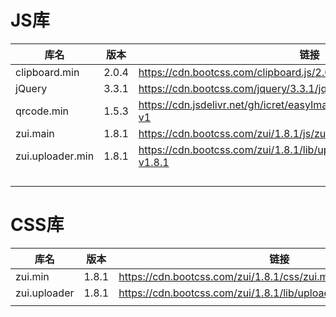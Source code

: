 # JS库

|   库名      |  版本   |   链接    |
| ----------- | ------ | -------------------------------------------------------------------- |
|  clipboard.min    | 2.0.4  | https://cdn.bootcss.com/clipboard.js/2.0.4/clipboard.min.js?v2.0.4            |
|   jQuery    |  3.3.1 | https://cdn.bootcss.com/jquery/3.3.1/jquery.min.js?v3.3.1            |
|  qrcode.min    | 1.5.3     | https://cdn.jsdelivr.net/gh/icret/easyImages@1.5.3/static/qrcode.min.js?v1    |
|  zui.main   |  1.8.1 | https://cdn.bootcss.com/zui/1.8.1/js/zui.min.js?v1.8.1               |
|  zui.uploader.min    | 1.8.1 | https://cdn.bootcss.com/zui/1.8.1/lib/uploader/zui.uploader.min.js?v1.8.1     |
|      |      |      |
|      |      |      |
|      |      |      |
|      |      |      |


# CSS库
|   库名      |  版本   |   链接    |
| ----------- | ------ | -------------------------------------------------------------------- |
|  zui.min    |  1.8.1 |https://cdn.bootcss.com/zui/1.8.1/css/zui.min.css      |
|  zui.uploader    | 1.8.1     |  https://cdn.bootcss.com/zui/1.8.1/lib/uploader/zui.uploader.min.css    |
|      |      |      |



